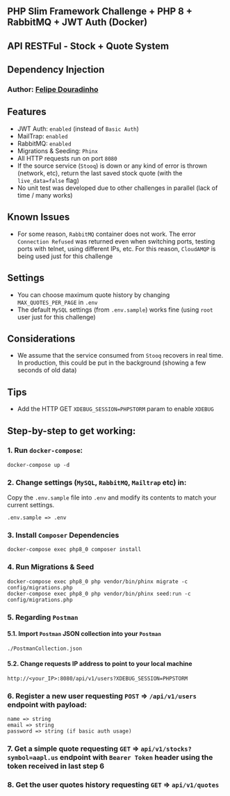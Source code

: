 ## PHP Slim Framework Challenge + PHP 8 + RabbitMQ + JWT Auth (Docker)

## API RESTFul - Stock + Quote System
## Dependency Injection

### Author: <a href="https://www.linkedin.com/in/felipe-douradinho/">Felipe Douradinho</a>

## Features

- JWT Auth: `enabled` (instead of `Basic Auth`)
- MailTrap: `enabled`
- RabbitMQ: `enabled`
- Migrations & Seeding: `Phinx`
- All HTTP requests run on port `8080`
- If the source service (`Stooq`) is down or any kind of error is thrown (network, etc), return the last saved stock quote (with the `live_data=false` flag)
- No unit test was developed due to other challenges in parallel (lack of time / many works)

## Known Issues

- For some reason, `RabbitMQ` container does not work. The error `Connection Refused` was returned even when switching ports, testing ports with telnet, using different IPs, etc. For this reason, `CloudAMQP` is being used just for this challenge

## Settings

- You can choose maximum quote history by changing `MAX_QUOTES_PER_PAGE` in `.env`
- The default `MySQL` settings (from `.env.sample`) works fine (using `root` user just for this challenge)

## Considerations

- We assume that the service consumed from `Stooq` recovers in real time. In production, this could be put in the background (showing a few seconds of old data)

## Tips

- Add the HTTP GET `XDEBUG_SESSION=PHPSTORM` param to enable `XDEBUG`

## Step-by-step to get working:

### 1. Run `docker-compose`:

```shell
docker-compose up -d
```

### 2. Change settings (`MySQL`, `RabbitMQ`, `Mailtrap` etc) in:

Copy the `.env.sample` file into `.env` and modify its contents to match your current settings.

```shell
.env.sample => .env
```

### 3. Install `Composer` Dependencies

```shell
docker-compose exec php8_0 composer install
```

### 4. Run Migrations & Seed

```shell
docker-compose exec php8_0 php vendor/bin/phinx migrate -c config/migrations.php
docker-compose exec php8_0 php vendor/bin/phinx seed:run -c config/migrations.php
```

### 5. Regarding `Postman`

#### 5.1. Import `Postman` JSON collection into your `Postman`

```shell
./PostmanCollection.json
```

#### 5.2. Change requests IP address to point to your local machine

```shell
http://<your_IP>:8080/api/v1/users?XDEBUG_SESSION=PHPSTORM
```


### 6. Register a new user requesting `POST` => `/api/v1/users` endpoint with payload:

```shell
name => string
email => string
password => string (if basic auth usage)
```


### 7. Get a simple quote requesting `GET` => `api/v1/stocks?symbol=aapl.us` endpoint with `Bearer Token` header using the token received in last step 6

### 8. Get the user quotes history requesting `GET` => `api/v1/quotes`
